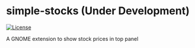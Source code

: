 # simple-stocks (Under Development)
[![License](https://img.shields.io/github/license/shreyas-shriyan/simple-stocks)](https://github.com/shreyas-shriyan/simple-stocks/blob/main/LICENSE)

A GNOME extension to show stock prices in top panel
